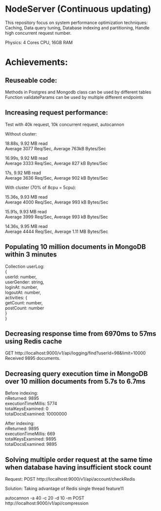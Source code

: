 # NodeServer (Continuous updating)  
 This repository focus on system performance optimization techniques: Caching, Data query tuning, Database indexing and partitioning,   Handle high concurrent request number.  
  
Physics: 4 Cores CPU, 16GB RAM  
  
# Achievements:  
  
## Reuseable code:  
Methods in Postgres and Mongodb class can be used by different tables  
Function validateParams can be used by multiple different endpoints  
  
## Increasing request performance:  
Test with 40k request, 10k concurrent request, autocannon  
  
Without cluster:  
  
18.88s, 9.92 MB read  
Average 3077 Req/Sec, Average 763kB Bytes/Sec   

16.99s, 9.92 MB read  
Average 3333 Req/Sec, Average 827 kB Bytes/Sec  

17s, 9.92 MB read  
Average 3636 Req/Sec, Average 902 kB Bytes/Sec  

With cluster (70% of 8cpu = 5cpu):  

15.36s, 9.93 MB read  
Average 4000 Req/Sec, Average 993 kB Bytes/Sec  

15.91s, 9.93 MB read  
Average 3999 Req/Sec, Average 993 kB Bytes/Sec  

14.36s, 9.95 MB read  
Average 4444 Req/Sec, Average 1.11 MB Bytes/Sec  

## Populating 10 million documents in MongoDB within 3 minutes  
Collection userLog:   
{  
    userId: number,  
    userGender: string,  
    loginAt: number,  
    logoutAt: number,  
    activities: {  
        getCount: number,  
        postCount: number  
    }  
}  
  
## Decreasing response time from 6970ms to 57ms using Redis cache  
GET http://localhost:9000/v1/api/logging/find?userId=98&limit=10000  
Received 9895 documents.  
  
## Decreasing query execution time in MongoDB over 10 million documents from 5.7s to 6.7ms  
  
Before indexing:  
nReturned: 9895  
executionTimeMillis: 5774  
totalKeysExamined: 0  
totalDocsExamined: 10000000  
  
After indexing:  
nReturned: 9895  
executionTimeMillis: 669  
totalKeysExamined: 9895  
totalDocsExamined: 9895  
  
## Solving multiple order request at the same time when database having insufficient stock count  
  
Request: POST http://localhost:9000/v1/api/account/checkRedis  
  
Solution: Taking advantage of Redis single thread feature11  
  
  
  
  
  
  
  
  
  
  
  
  
  
  
  
  
  
  
  
  
autocannon -a 40 -c 20 -d 10 -m POST http://localhost:9000/v1/api/compression  
